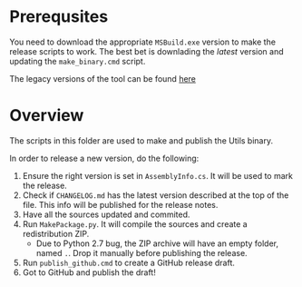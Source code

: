 # Prerequsites

You need to download the appropriate `MSBuild.exe` version to make the release scripts to work.
The best bet is downlading the _latest_ version and updating the `make_binary.cmd` script.

The legacy versions of the tool can be found
[here](https://visualstudio.microsoft.com/ru/vs/older-downloads/)

# Overview

The scripts in this folder are used to make and publish the Utils binary.

In order to release a new version, do the following:

1. Ensure the right version is set in `AssemblyInfo.cs`. It will be used to mark the release.
2. Check if `CHANGELOG.md` has the latest version described at the top of the file. This info will be published for the release notes.
3. Have all the sources updated and commited.
4. Run `MakePackage.py`. It will compile the sources and create a redistribution ZIP.
   - Due to Python 2.7 bug, the ZIP archive will have an empty folder, named `.`. Drop it manually before publishing the release.
5. Run `publish_github.cmd` to create a GitHub release draft.
6. Got to GitHub and publish the draft!
